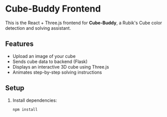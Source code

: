 # Cube-Buddy Frontend

This is the React + Three.js frontend for **Cube-Buddy**, a Rubik's Cube color detection and solving assistant.

## Features
- Upload an image of your cube
- Sends cube data to backend (Flask)
- Displays an interactive 3D cube using Three.js
- Animates step-by-step solving instructions

## Setup

1. Install dependencies:
   ```bash
   npm install
